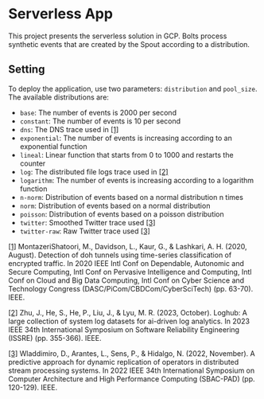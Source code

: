# Serverless App
This project presents the serverless solution in GCP. Bolts process synthetic events that are created by the Spout according to a distribution. 

## Setting
To deploy the application, use two parameters: `distribution` and `pool_size`.
The available distributions are:
- `base`: The number of events is 2000 per second
- `constant`: The number of events is 10 per second
- `dns`: The DNS trace used in [[1]](#1)
- `exponential`: The number of events is increasing according to an exponential function
- `lineal`: Linear function that starts from 0 to 1000 and restarts the counter
- `log`: The distributed file logs trace used in [[2]](#2)
- `logarithm`: The number of events is increasing according to a logarithm function
- `n-norm`: Distribution of events based on a normal distribution n times
- `norm`: Distribution of events based on a normal distribution
- `poisson`: Distribution of events based on a poisson distribution
- `twitter`: Smoothed Twitter trace used [[3]](#3)
- `twitter-raw`: Raw Twitter trace used [[3]](#3)

<a id="1" href="https://ieeexplore.ieee.org/abstract/document/9251211/">[1]</a>
MontazeriShatoori, M., Davidson, L., Kaur, G., & Lashkari, A. H. (2020, August). Detection of doh tunnels using time-series classification of encrypted traffic. In 2020 IEEE Intl Conf on Dependable, Autonomic and Secure Computing, Intl Conf on Pervasive Intelligence and Computing, Intl Conf on Cloud and Big Data Computing, Intl Conf on Cyber Science and Technology Congress (DASC/PiCom/CBDCom/CyberSciTech) (pp. 63-70). IEEE.

<a id="2" href="https://ieeexplore.ieee.org/abstract/document/10301257/">[2]</a>
Zhu, J., He, S., He, P., Liu, J., & Lyu, M. R. (2023, October). Loghub: A large collection of system log datasets for ai-driven log analytics. In 2023 IEEE 34th International Symposium on Software Reliability Engineering (ISSRE) (pp. 355-366). IEEE.

<a id="3" href="https://ieeexplore.ieee.org/abstract/document/9981007/">[3]</a>
Wladdimiro, D., Arantes, L., Sens, P., & Hidalgo, N. (2022, November). A predictive approach for dynamic replication of operators in distributed stream processing systems. In 2022 IEEE 34th International Symposium on Computer Architecture and High Performance Computing (SBAC-PAD) (pp. 120-129). IEEE.